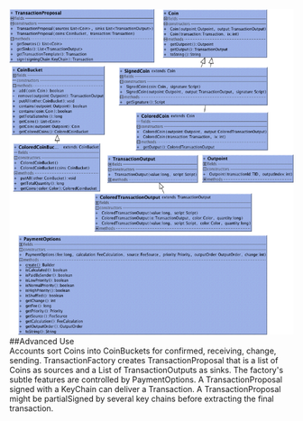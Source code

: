 ![Advanced use](advanced.png)
##Advanced Use	
Accounts sort Coins into CoinBuckets for confirmed, receiving, change, sending.
TransactionFactory creates TransactionProposal that is a list of Coins as sources and a List of TransactionOutputs as sinks. The factory's subtle features are controlled by PaymentOptions.
A TransactionProposal signed with a KeyChain can deliver a Transaction. A TransactionProposal might be partialSigned by several key chains before extracting the final transaction.